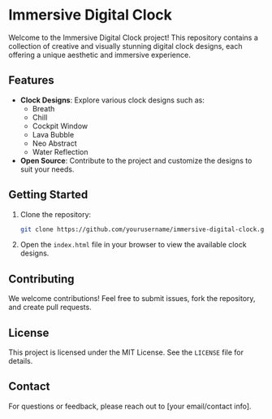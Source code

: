 # Immersive Digital Clock

Welcome to the Immersive Digital Clock project! This repository contains a collection of creative and visually stunning digital clock designs, each offering a unique aesthetic and immersive experience.

## Features
- **Clock Designs**: Explore various clock designs such as:
  - Breath
  - Chill
  - Cockpit Window
  - Lava Bubble
  - Neo Abstract
  - Water Reflection
- **Open Source**: Contribute to the project and customize the designs to suit your needs.

## Getting Started
1. Clone the repository:
   ```bash
   git clone https://github.com/yourusername/immersive-digital-clock.git
   ```
2. Open the `index.html` file in your browser to view the available clock designs.

## Contributing
We welcome contributions! Feel free to submit issues, fork the repository, and create pull requests.

## License
This project is licensed under the MIT License. See the `LICENSE` file for details.

## Contact
For questions or feedback, please reach out to [your email/contact info].
